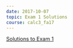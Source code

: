 ```yaml
---
date: 2017-10-07
topic: Exam 1 Solutions
course: calc3_fa17
---
```


[Solutions to Exam 1](http://ckottke.ncf.edu/calc3/exam1_solns.pdf)
